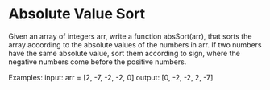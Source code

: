 # Absolute Value Sort

Given an array of integers arr, write a function absSort(arr),
that sorts the array according to the absolute values of the numbers in arr.
If two numbers have the same absolute value, sort them according to sign,
where the negative numbers come before the positive numbers.

Examples:
input: arr = [2, -7, -2, -2, 0]
output: [0, -2, -2, 2, -7]


